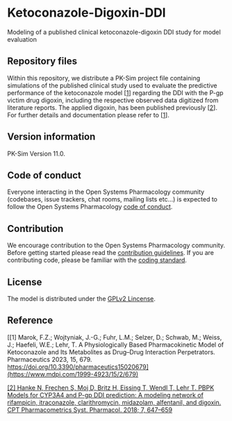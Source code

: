 # Ketoconazole-Digoxin-DDI
Modeling of a published clinical ketoconazole-digoxin DDI study for model evaluation

## Repository files
Within this repository, we distribute a PK-Sim project file containing simulations of the published clinical study used to evaluate the predictive performance of the ketoconazole model [[1](https://www.mdpi.com/1999-4923/15/2/679)] regarding the DDI with the P-gp victim drug digoxin, including the respective observed data digitized from literature reports. The applied digoxin, has been published previously [[2](https://ascpt.onlinelibrary.wiley.com/doi/abs/10.1002/psp4.12343)]. For further details and documentation please refer to [[1](https://www.mdpi.com/1999-4923/15/2/679)].

## Version information

PK-Sim Version 11.0.

## Code of conduct

Everyone interacting in the Open Systems Pharmacology community (codebases, issue trackers, chat rooms, mailing lists etc...) is expected to follow the Open Systems Pharmacology [code of conduct](https://github.com/Open-Systems-Pharmacology/Suite/blob/master/CODE_OF_CONDUCT.md#contributor-covenant-code-of-conduct).

## Contribution

We encourage contribution to the Open Systems Pharmacology community. Before getting started please read the [contribution guidelines](https://github.com/Open-Systems-Pharmacology/Suite/blob/master/CONTRIBUTING.md#ways-to-contribute). If you are contributing code, please be familiar with the [coding standard](https://github.com/Open-Systems-Pharmacology/Suite/blob/master/CODING_STANDARDS.md#visual-studio-settings).

## License 
The model is distributed under the [GPLv2 Lincense](https://github.com/Open-Systems-Pharmacology/Suite/blob/develop/LICENSE).

## Reference
[[1] Marok, F.Z.; Wojtyniak, J.-G.; Fuhr, L.M.; Selzer, D.; Schwab, M.; Weiss, J.; Haefeli, W.E.; Lehr, T. A Physiologically Based Pharmacokinetic Model of Ketoconazole and Its Metabolites as Drug–Drug Interaction Perpetrators. Pharmaceutics 2023, 15, 679. https://doi.org/10.3390/pharmaceutics15020679](https://www.mdpi.com/1999-4923/15/2/679)

[[2] Hanke N, Frechen S, Moj D, Britz H, Eissing T, Wendl T, Lehr T. PBPK Models for CYP3A4 and P-gp DDI prediction: A modeling network of rifampicin, itraconazole, clarithromycin, midazolam, alfentanil, and digoxin. CPT Pharmacometrics Syst. Pharmacol. 2018; 7, 647–659](https://ascpt.onlinelibrary.wiley.com/doi/abs/10.1002/psp4.12343)
